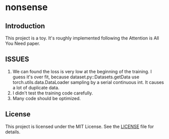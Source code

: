 # nonsense

## Introduction
This project is a toy. It's roughly implemented following the Attention is All You Need paper. 

## ISSUES
1. We can found the loss is very low at the beginning of the training. I guess it's over fit, because dataset.py::Datasets.getData use torch.utils.data.DataLoader sampling by a serial continuous int. It causes a lot of duplicate data.
2. I didn't test the training code carefully.
3. Many code should be optimized.

## License

This project is licensed under the MIT License. See the [LICENSE](LICENSE) file for details.
